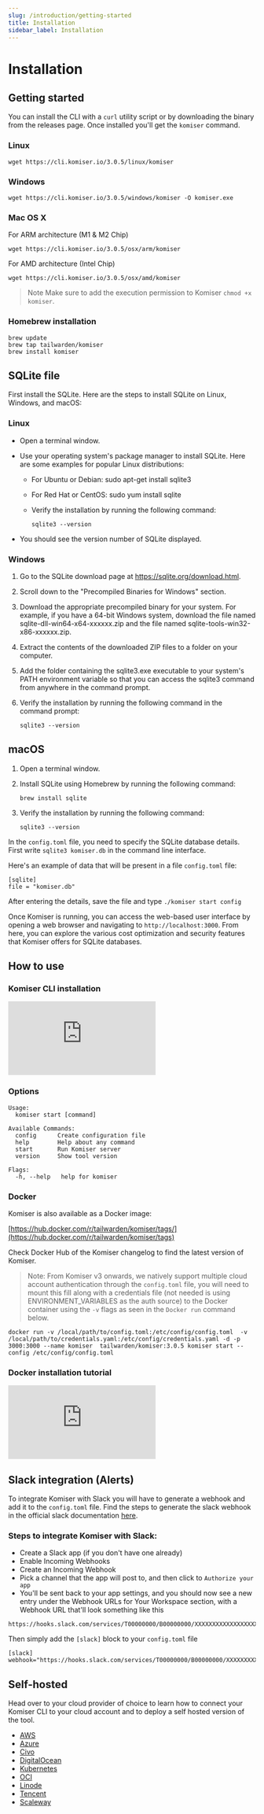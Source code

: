 ```yaml
---
slug: /introduction/getting-started
title: Installation
sidebar_label: Installation
---
```

# Installation

## Getting started

You can install the CLI with a `curl` utility script or by downloading the binary from the releases page. Once installed you'll get the `komiser` command.

### Linux

```
wget https://cli.komiser.io/3.0.5/linux/komiser
```

### Windows

```
wget https://cli.komiser.io/3.0.5/windows/komiser -O komiser.exe
```

### Mac OS X

For ARM architecture (M1 & M2 Chip)

```
wget https://cli.komiser.io/3.0.5/osx/arm/komiser
```

For AMD architecture (Intel Chip)

```
wget https://cli.komiser.io/3.0.5/osx/amd/komiser
```

> Note
    Make sure to add the execution permission to Komiser `chmod +x komiser`.


### Homebrew installation

```
brew update
brew tap tailwarden/komiser
brew install komiser
```

## SQLite file

First install the SQLite. Here are the steps to install SQLite on Linux, Windows, and macOS:

### Linux

- Open a terminal window.

- Use your operating system's package manager to install SQLite. Here are some examples for popular Linux distributions:

    - For Ubuntu or Debian: sudo apt-get install sqlite3
    - For Red Hat or CentOS: sudo yum install sqlite
    - Verify the installation by running the following command:
        
        `sqlite3 --version`

- You should see the version number of SQLite displayed.

### Windows

1. Go to the SQLite download page at https://sqlite.org/download.html.

2. Scroll down to the "Precompiled Binaries for Windows" section.

3. Download the appropriate precompiled binary for your system. For example, if you have a 64-bit Windows system, download the file named sqlite-dll-win64-x64-xxxxxx.zip and the file named sqlite-tools-win32-x86-xxxxxx.zip.

4. Extract the contents of the downloaded ZIP files to a folder on your computer.

5. Add the folder containing the sqlite3.exe executable to your system's PATH environment variable so that you can access the sqlite3 command from anywhere in the command prompt.

6. Verify the installation by running the following command in the command prompt:

    `sqlite3 --version`

## macOS

1. Open a terminal window.

2. Install SQLite using Homebrew by running the following command:

    `brew install sqlite`

3. Verify the installation by running the following command:

    `sqlite3 --version`

In the `config.toml` file, you need to specify the SQLite database details. First write `sqlite3 komiser.db` in the command line interface.

Here's an example of data that will be present in a file `config.toml` file:

    [sqlite]
    file = "komiser.db"

After entering the details, save the file and type `./komiser start config`

Once Komiser is running, you can access the web-based user interface by opening a web browser and navigating to `http://localhost:3000`. From here, you can explore the various cost optimization and security features that Komiser offers for SQLite databases.

## How to use

### Komiser CLI installation

<div style={{
    position: 'relative',
    paddingBottom: '56.25%',
    paddingTop:'30px',
    height:0,
    overflow:'hidden',
  }}>
  <iframe
    src='https://www.youtube.com/embed/-jDXVO6NjVk'
    allowFullScreen
    webkitallowfullscreen="true"
    frameBorder="0"
    style={{
      position: 'absolute',
      top:0,
      left:0,
      width:'100%',
      height:'100%',
    }}
  >
  </iframe>
</div>

### Options

```
Usage:
  komiser start [command]
```

```
Available Commands:
  config      Create configuration file
  help        Help about any command
  start       Run Komiser server
  version     Show tool version

Flags:
  -h, --help   help for komiser
```

### Docker

Komiser is also available as a Docker image:

[https://hub.docker.com/r/tailwarden/komiser/tags/](https://hub.docker.com/r/tailwarden/komiser/tags)

Check Docker Hub of the Komiser changelog to find the latest version of Komiser. 

> Note: From Komiser v3 onwards, we natively support multiple cloud account authentication through the `config.toml` file, you will need to mount this fill along with a credentials file (not needed is using ENVIRONMENT_VARIABLES as the auth source) to the Docker container using the `-v` flags as seen in the `Docker run` command below. 

```
docker run -v /local/path/to/config.toml:/etc/config/config.toml  -v /local/path/to/credentials.yaml:/etc/config/credentials.yaml -d -p 3000:3000 --name komiser  tailwarden/komiser:3.0.5 komiser start --config /etc/config/config.toml
```

### Docker installation tutorial
<div style={{
    position: 'relative',
    paddingBottom: '56.25%',
    paddingTop:'30px',
    height:0,
    overflow:'hidden',
  }}>
  <iframe
    src='https://www.youtube.com/embed/8IJMoH4PKe8'
    allowFullScreen
    webkitallowfullscreen="true"
    frameBorder="0"
    style={{
      position: 'absolute',
      top:0,
      left:0,
      width:'100%',
      height:'100%',
    }}
  >
  </iframe>
</div>

## Slack integration (Alerts)

To integrate Komiser with Slack you will have to generate a webhook and add it to the `config.toml` file.
Find the steps to generate the slack webhook in the official slack documentation [here](https://api.slack.com/messaging/webhooks).

### Steps to integrate Komiser with Slack: 
- Create a Slack app (if you don't have one already) 
- Enable Incoming Webhooks 
- Create an Incoming Webhook
- Pick a channel that the app will post to, and then click to `Authorize your app`
- You'll be sent back to your app settings, and you should now see a new entry under the Webhook URLs for Your Workspace section, with a Webhook URL that'll look something like this

```
https://hooks.slack.com/services/T00000000/B00000000/XXXXXXXXXXXXXXXXXXXXXXXX
```
Then simply add the `[slack]` block to your `config.toml` file

```
[slack]
webhook="https://hooks.slack.com/services/T00000000/B00000000/XXXXXXXXXXXXXXXXXXXXXXXX"
```

## Self-hosted

Head over to your cloud provider of choice to learn how to connect your Komiser CLI to your cloud account and to deploy a self hosted version of the tool. 

* [AWS](/docs/cloud-providers/aws)
* [Azure](/docs/cloud-providers/azure)
* [Civo](/docs/cloud-providers/civo)
* [DigitalOcean](/docs/cloud-providers/digital-ocean)
* [Kubernetes](/docs/cloud-providers/kubernetes)
* [OCI](/docs/cloud-providers/oci)
* [Linode](/docs/cloud-providers/linode)
* [Tencent](/docs/cloud-providers/tencent)
* [Scaleway](/docs/cloud-providers/scaleway)